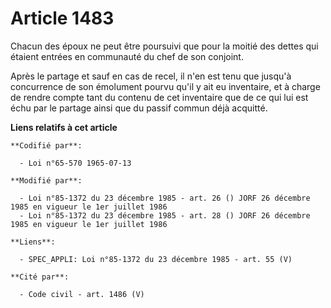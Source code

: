 # Article 1483

Chacun des époux ne peut être poursuivi que pour la moitié des dettes qui étaient entrées en communauté du chef de son
conjoint.

Après le partage et sauf en cas de recel, il n'en est tenu que jusqu'à concurrence de son émolument pourvu qu'il y ait eu
inventaire, et à charge de rendre compte tant du contenu de cet inventaire que de ce qui lui est échu  par le partage ainsi
que du passif commun déjà acquitté.

**Liens relatifs à cet article**

	**Codifié par**:

	  - Loi n°65-570 1965-07-13

	**Modifié par**:

	  - Loi n°85-1372 du 23 décembre 1985 - art. 26 () JORF 26 décembre 1985 en vigueur le 1er juillet 1986
	  - Loi n°85-1372 du 23 décembre 1985 - art. 28 () JORF 26 décembre 1985 en vigueur le 1er juillet 1986

	**Liens**:

	  - SPEC_APPLI: Loi n°85-1372 du 23 décembre 1985 - art. 55 (V)

	**Cité par**:

	  - Code civil - art. 1486 (V)
